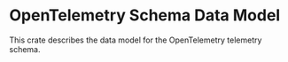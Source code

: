 # OpenTelemetry Schema Data Model

This crate describes the data model for the OpenTelemetry telemetry schema.
